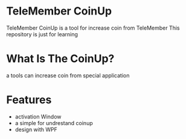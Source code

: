 # TeleMember CoinUp
TeleMember CoinUp is a tool for increase coin from TeleMember
This repository is just for learning

# What Is The CoinUp?
a tools can increase coin from special application

# Features
- activation Window
- a simple for undrestand coinup
- design with WPF
